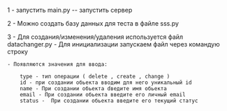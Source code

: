 1 - запустить main.py -- запустить сервер

2 - Можно создать базу данных для теста в файле sss.py

3 - Для создания/изменения/удаления используется файл datachanger.py
    - Для инициализации запускаем файл через командую строку
    
    - Появляются значения для ввода:
    
        type - тип операции ( delete , create , change )
        id - при создании обьекта вводим для него уникальный id
        name - При создании обьекта dведите имя обьекта
        email - При создании обьекта введите его личный email
        status -  При создании обьекта введите его текущий статус
        
        
        
    
    




